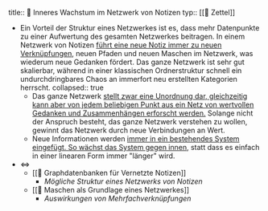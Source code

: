 title:: 📗 Inneres Wachstum im Netzwerk von Notizen
typ:: [[📗 Zettel]]

- Ein Vorteil der Struktur eines Netzwerkes ist es, dass mehr Datenpunkte zu einer Aufwertung des gesamten Netzwerkes beitragen. In einem Netzwerk von Notizen [führt eine neue Notiz immer zu neuen Verknüpfungen](((61570bf0-a67d-4664-97c3-1fc66bceaf83))), neuen Pfaden und neuen Maschen im Netzwerk, was wiederum neue Gedanken fördert. Das ganze Netzwerk ist sehr gut skalierbar, während in einer klassischen Ordnerstruktur schnell ein undurchdringbares Chaos an immerfort neu erstellten Kategorien herrscht.
  collapsed:: true
	- Das ganze Netzwerk [stellt zwar eine Unordnung dar, gleichzeitig kann aber von jedem beliebigen Punkt aus ein Netz von wertvollen Gedanken und Zusammenhängen erforscht werden.](((6135d481-eb20-459c-9070-15532d0333f6))) Solange nicht der Anspruch besteht, das ganze Netzwerk verstehen zu wollen, gewinnt das Netzwerk durch neue Verbindungen an Wert.
	- Neue Informationen werden [immer in ein bestehendes System eingefügt. So wächst das System gegen innen](((6135d481-0fc2-44bf-bf3a-b22dec0b801c))), statt dass es einfach in einer linearen Form immer "länger" wird.
- <=>
	- [[📗 Graphdatenbanken für Vernetzte Notizen]]
		- _Mögliche Struktur eines Netzwerks von Notizen_
	- [[📗 Maschen als Grundlage eines Netzwerkes]]
		- _Auswirkungen von Mehrfachverknüpfungen_
